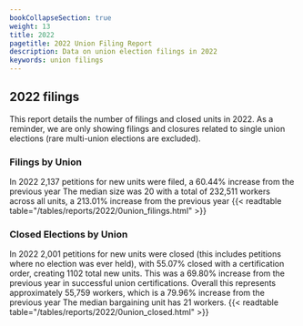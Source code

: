 ```yaml
---
bookCollapseSection: true
weight: 13
title: 2022
pagetitle: 2022 Union Filing Report
description: Data on union election filings in 2022
keywords: union filings
---
```


## 2022 filings

This report details the number of filings and closed units in 2022. As a reminder, we are only showing filings and closures related to single union elections (rare multi-union elections are excluded).

### Filings by Union
In 2022 2,137 petitions for new units were filed, a 60.44% increase from the previous year The median size was 20 with a total of 232,511 workers across all units, a 213.01% increase from the previous year
{{< readtable table="/tables/reports/2022/0union_filings.html" >}}

### Closed Elections by Union
In 2022 2,001 petitions for new units were closed (this includes petitions where no election was ever held), with 55.07% closed with a certification order, creating 1102 total new units. This was a 69.80% increase from the previous year in successful union certifications. Overall this represents approximately 55,759 workers, which is a 79.96% increase from the previous year The median bargaining unit has 21 workers.
{{< readtable table="/tables/reports/2022/0union_closed.html" >}}
